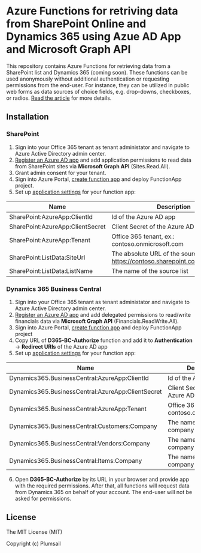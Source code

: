 # Azure Functions for retriving data from SharePoint Online and Dynamics 365 using Azue AD App and Microsoft Graph API

This repository contains Azure Functions for retrieving data from a SharePoint list and Dynamics 365 (coming soon). These functions can be used anonymously without additional authentication or requesting permissions from the end-user. For instance, they can be utilized in public web forms as data sources of choice fields, e.g. drop-downs, checkboxes, or radios. [Read the article](https://medium.com/plumsail/how-to-provide-public-access-to-sharepoint-online-list-data-via-azure-function-using-azure-ad-app-f25f881d7328) for more details.

## Installation

### SharePoint

1. Sign into your Office 365 tenant as tenant administator and navigate to Azure Active Directory admin center.
2. [Register an Azure AD app](https://docs.microsoft.com/en-us/azure/active-directory/develop/quickstart-register-app) and add application permissions to read data from SharePoint sites via **Microsoft Graph API** (Sites.Read.All).
3. Grant admin consent for your tenant.
4. Sign into Azure Portal, [create function app](https://docs.microsoft.com/en-us/azure/azure-functions/functions-create-function-app-portal) and deploy FunctionApp project.
5. Set up [application settings](https://docs.microsoft.com/en-us/azure/azure-functions/functions-how-to-use-azure-function-app-settings) for your function app:

Name | Description
--- | --- 
SharePoint:AzureApp:ClientId | Id of the Azure AD app
SharePoint:AzureApp:ClientSecret | Client Secret of the Azure AD app
SharePoint:AzureApp:Tenant | Office 365 tenant, ex.: contoso.onmicrosoft.com
SharePoint:ListData:SiteUrl | The absolute URL of the source site, ex: https://contoso.sharepoint.com/sites/mysite
SharePoint:ListData:ListName | The name of the source list

### Dynamics 365 Business Central

1. Sign into your Office 365 tenant as tenant administator and navigate to Azure Active Directory admin center.
2. [Register an Azure AD app](https://docs.microsoft.com/en-us/azure/active-directory/develop/quickstart-register-app) and add delegated  permissions to read/write financials data via **Microsoft Graph API** (Financials.ReadWrite.All).
3. Sign into Azure Portal, [create function app](https://docs.microsoft.com/en-us/azure/azure-functions/functions-create-function-app-portal) and deploy FunctionApp project
4. Copy URL of **D365-BC-Authorize** function and add it to **Authentication** -> **Redirect URIs** of the Azure AD app
5. Set up [application settings](https://docs.microsoft.com/en-us/azure/azure-functions/functions-how-to-use-azure-function-app-settings) for your function app:

Name | Description
--- | --- 
Dynamics365.BusinessCentral:AzureApp:ClientId | Id of the Azure AD app
Dynamics365.BusinessCentral:AzureApp:ClientSecret | Client Secret of the Azure AD app
Dynamics365.BusinessCentral:AzureApp:Tenant | Office 365 tenant, ex.: contoso.onmicrosoft.com
Dynamics365.BusinessCentral:Customers:Company | The name of the source company of customers
Dynamics365.BusinessCentral:Vendors:Company | The name of the source company of vendors
Dynamics365.BusinessCentral:Items:Company | The name of the source company of items

6. Open **D365-BC-Authorize** by its URL in your browser and provide app with the required permissions. After that, all functions will request data from Dynamics 365 on behalf of your account. The end-user will not be asked for permissions.

## License ##

The MIT License (MIT)

Copyright (c) Plumsail
